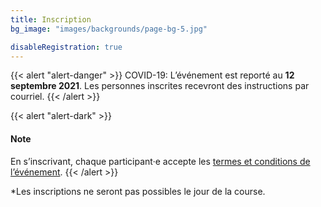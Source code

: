 ```yaml
---
title: Inscription
bg_image: "images/backgrounds/page-bg-5.jpg"

disableRegistration: true
---
```


{{< alert "alert-danger" >}}
COVID-19: L’événement est reporté au **12 septembre 2021**. Les personnes inscrites recevront des instructions par courriel.
{{< /alert >}}


{{< alert "alert-dark" >}}
#### Note

En s’inscrivant, chaque participant·e accepte les [termes et conditions de l’événement](/files/renonciation.pdf).
{{< /alert >}}

\*Les inscriptions ne seront pas possibles le jour de la course.

